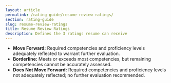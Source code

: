 ```yaml
---
layout: article
permalink: /rating-guide/resume-review-ratings/
section: rating-guide
slug: resume-review-ratings
title: Resume Review Ratings
description: Defines the 3 ratings resume can receive
---
```


- **Move Forward:** Required competencies and proficiency levels adequately reflected to warrant further evaluation.
- **Borderline:** Meets or exceeds most competencies, but remaining competencies cannot be accurately assessed.
- **Does Not Move Forward:** Required competencies and proficiency levels not adequately reflected; no further evaluation recommended.
